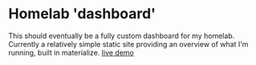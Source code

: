 # Homelab 'dashboard'
This should eventually be a fully custom dashboard for my homelab. <br />
Currently a relatively simple static site providing an overview of what I'm running, built in materialize.
[live demo](https://timireland.uk/homelab/index.html)